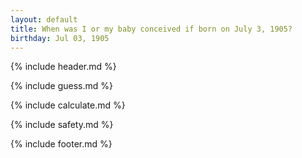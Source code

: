 ```yaml
---
layout: default
title: When was I or my baby conceived if born on July 3, 1905?
birthday: Jul 03, 1905
---
```


{% include header.md %}

{% include guess.md %}

{% include calculate.md %}

{% include safety.md %}

{% include footer.md %}




